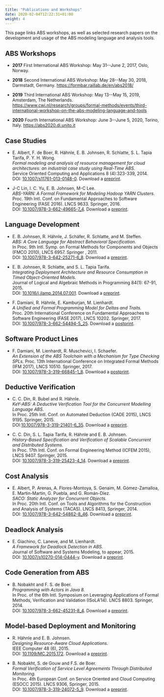 ```yaml
---
title: "Publications and Workshops"
date: 2020-02-04T12:22:31+01:00
weight: 4
---
```


This page links ABS workshops, as well as selected research papers on the development and usage of the ABS modeling language and analysis tools.

## ABS Workshops

- **2017** First International ABS Workshop: May 31--June 2, 2017, Oslo, Norway.

- **2018** Second International ABS Workshop: May 28--May 30, 2018, Darmstadt, Germany.  https://formbar.raillab.de/en/abs2018/

- **2019** Third International ABS Workshop: May 13--May 15, 2019, Amsterdam, The Netherlands.   https://www.cwi.nl/research/groups/formal-methods/events/third-international-workshop-on-the-abs-modeling-language-and-tools

- **2020**  Fourth International ABS Workshop: June 3--June 5, 2020, Torino, Italy.  https://abs2020.di.unito.it

## Case Studies

- E. Albert, F. de Boer, R. Hähnle, E. B. Johnsen, R. Schlatte, S. L. Tapia Tarifa, P. Y. H. Wong.  
  *Formal modeling and analysis of resource management for cloud architectures: an industrial case study using Real-Time ABS.*  
  Service Oriented Computing and Applications 8 (4):323-339, 2014.  
  DOI: [10.1007/s11761-013-0148-0](http://dx.doi.org/10.1007/s11761-013-0148-0). Download a [preprint](http://einarj.at.ifi.uio.no/Papers/albert14soca.pdf).  

- J-C Lin, I. C. Yu, E. B. Johnsen, M-C Lee.  
  *ABS-YARN: A Formal Framework for Modeling Hadoop YARN Clusters.*  
  Proc. 19th Intl. Conf. on Fundamental Approaches to Software Engineering  (FASE 2016). LNCS 9633. Springer, 2016.  
  DOI: [10.1007/978-3-662-49665-7\_4](http://dx.doi.org/10.1007/978-3-662-49665-7_4). Download a [preprint](http://einarj.at.ifi.uio.no/Papers/lin16fase.pdf).

## Language Development

- E. B. Johnsen, R. Hähnle, J. Schäfer, R. Schlatte, and M. Steffen.  
  *ABS: A Core Language for Abstract Behavioral Specification.*  
  In Proc. 9th Intl. Symp. on Formal Methods for Components and Objects (FMCO 2010), LNCS 6957. Springer , 2011.  
  DOI: [10.1007/978-3-642-25271-6_8](http://dx.doi.org/10.1007/978-3-642-25271-6_8). Download a [preprint](http://einarj.at.ifi.uio.no/Papers/johnsen10fmco.pdf).

- E. B. Johnsen, R. Schlatte, and S. L. Tapia Tarifa.  
  *Integrating Deployment Architecture and Resource Consumption in Timed Object-Oriented Models.*  
  Journal of Logical and Algebraic Methods in Programming 84(1): 67-91, 2015.  
  DOI: [10.1016/j.jlamp.2014.07.001](http://dx.doi.org/10.1016/j.jlamp.2014.07.001). Download a [preprint](http://einarj.at.ifi.uio.no/Papers/johnsen15jlamp.pdf).

- F. Damiani, R. Hähnle, E. Kamburjan, M. Lienhardt.  
  *A Unified and Formal Programming Model for Deltas and Traits.*  
  Proc. 20th International Conference on Fundamental Approaches to Software Engineering (FASE 2017), LNCS 10202. Springer, 2017.  
  DOI: [10.1007/978-3-662-54494-5_25](https://doi.org/10.1007/978-3-662-54494-5_25).  Download a [postprint](http://hdl.handle.net/2318/1633390).

## Software Product Lines

- F. Damiani, M. Lienhardt, R. Muschevici, I. Schaefer.  
  *An Extension of the ABS Toolchain with a Mechanism for Type Checking SPLs.*
  Proc. 13th International Conference on Integrated Formal Methods (IFM 2017), LNCS 10510. Springer, 2017.  
  DOI: [10.1007/978-3-319-66845-1_8](https://doi.org/10.1007/978-3-319-66845-1_8).  Download a [postprint](http://hdl.handle.net/2318/1649744).

## Deductive Verification

- C. C. Din, R. Bubel and R. Hähnle.  
  *KeY-ABS: A Deductive Verification Tool for the Concurrent Modelling Language ABS.*  
  In Proc. 25th Intl. Conf. on Automated Deduction (CADE 2015), LNCS 9195. Springer, 2015.  
  DOI:[10.1007/978-3-319-21401-6_35](http://doi.org/10.1007/978-3-319-21401-6_35). Download a [preprint](http://envisage-project.eu/wp-content/uploads/2014/12/KeYABS-CADE15.pdf).

- C. C. Din, S. L. Tapia Tarifa, R. Hähnle and E. B. Johnsen.  
  *History-Based Specification and Verification of Scalable Concurrent and Distributed Systems.*  
  In Proc. 17th Intl. Conf. on Formal Engineering Method (ICFEM 2015), LNCS 9407. Springer, 2015.  
  DOI: [10.1007/978-3-319-25423-4_14](http://doi.org/10.1007/978-3-319-25423-4_14). Download a [preprint](http://envisage-project.eu/wp-content/uploads/2014/12/ICFEM_2015_submission_59.pdf).

## Cost Analysis

- E. Albert, P. Arenas, A. Flores-Montoya, S. Genaim, M. Gómez-Zamalloa, E. Martin-Martin, G. Puebla, and G. Román-Díez.  
  *SACO: Static Analyzer for Concurrent Objects.*  
  In Proc. 20th Intl. Conf. on Tools and Algorithms for the Construction and Analysis of Systems (TACAS). LNCS 8413, Springer, 2014.  
  DOI: [10.1007/978-3-642-54862-8_46](http://dx.doi.org/10.1007/978-3-642-54862-8_46). Download a [preprint](http://eprints.ucm.es/36623/1/SACO%20static%20analyzer%20for%20concurrent.pdf).

## Deadlock Analysis

- E. Giachino, C. Laneve, and M. Lienhardt.  
  *A Framework for Deadlock Detection in ABS.*  
  Journal of Software and Systems Modeling, to appear, 2015.  
  DOI: [10.1007/s10270-014-0444-y](http://dx.doi.org/10.1007/s10270-014-0444-y). Download a [preprint](http://df4abs.nws.cs.unibo.it/longDF4ABS.pdf).

## Code Generation from ABS

- B. Nobakht and F. S. de Boer.  
  *Programming with Actors in Java 8.*  
  In Proc. of the 6th Intl. Symposium on Leveraging Applications of Formal Methods, Verification and Validation (ISoLA’14). LNCS 8803. Springer, 2014.  
  DOI: [10.1007/978-3-662-45231-8_4](http://dx.doi.org/10.1007/978-3-662-45231-8_4). Download a [preprint](http://envisage-project.eu/wp-content/uploads/2015/02/paper-j8-isola.pdf).

## Model-based Deployment and Monitoring

- R. Hähnle and E. B. Johnsen.  
  *Designing Resource-Aware Cloud Applications.*  
  IEEE Computer 48 (6), 2015.  
  DOI: [10.1109/MC.2015.172](http://doi.ieeecomputersociety.org/10.1109/MC.2015.172). Download a [preprint](http://envisage-project.eu/wp-content/uploads/2013/09/ResourceAwareApplicationsForTheCloud_Preprint.pdf).

- B. Nobakht, S. de Gouw and F.S. de Boer.  
  *Formal Verification of Service Level Agreements Through Distributed Monitoring.*  
  In Proc. 4th European Conf. on Service Oriented and Cloud Computing (ESOCC 2015). LNCS 9306, Springer, 2015.  
  DOI: [10.1007/978-3-319-24072-5_9](http://dx.doi.org/10.1007/978-3-319-24072-5_9). Download a [preprint](http://envisage-project.eu/wp-content/uploads/2015/09/paper-esocc.pdf).
